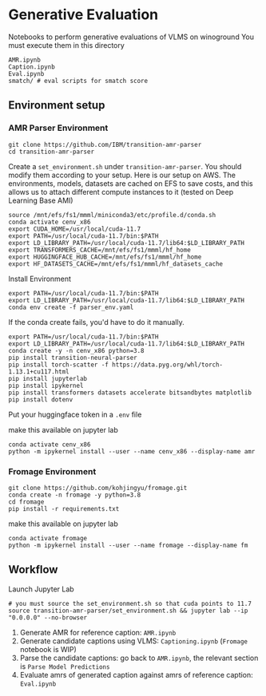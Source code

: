 # Generative Evaluation
Notebooks to perform generative evaluations of VLMS on winoground
You must execute them in this directory
```
AMR.ipynb
Caption.ipynb
Eval.ipynb
smatch/ # eval scripts for smatch score
```

## Environment setup
### AMR Parser Environment

```
git clone https://github.com/IBM/transition-amr-parser
cd transition-amr-parser
```
Create a `set_environment.sh` under `transition-amr-parser`.
You should modify them according to your setup. Here is our setup on AWS. 
The environments, models, datasets are cached on EFS to save costs, 
and this allows us to attach different compute instances to it (tested on Deep Learning Base AMI)
```
source /mnt/efs/fs1/mmml/miniconda3/etc/profile.d/conda.sh
conda activate cenv_x86
export CUDA_HOME=/usr/local/cuda-11.7
export PATH=/usr/local/cuda-11.7/bin:$PATH
export LD_LIBRARY_PATH=/usr/local/cuda-11.7/lib64:$LD_LIBRARY_PATH
export TRANSFORMERS_CACHE=/mnt/efs/fs1/mmml/hf_home
export HUGGINGFACE_HUB_CACHE=/mnt/efs/fs1/mmml/hf_home
export HF_DATASETS_CACHE=/mnt/efs/fs1/mmml/hf_datasets_cache
```
Install Environment
```
export PATH=/usr/local/cuda-11.7/bin:$PATH
export LD_LIBRARY_PATH=/usr/local/cuda-11.7/lib64:$LD_LIBRARY_PATH
conda env create -f parser_env.yaml
```
If the conda create fails, you'd have to do it manually.
```
export PATH=/usr/local/cuda-11.7/bin:$PATH
export LD_LIBRARY_PATH=/usr/local/cuda-11.7/lib64:$LD_LIBRARY_PATH
conda create -y -n cenv_x86 python=3.8
pip install transition-neural-parser
pip install torch-scatter -f https://data.pyg.org/whl/torch-1.13.1+cu117.html
pip install jupyterlab
pip install ipykernel
pip install transformers datasets accelerate bitsandbytes matplotlib
pip install dotenv
```
Put your huggingface token in a `.env` file

make this available on jupyter lab
```
conda activate cenv_x86
python -m ipykernel install --user --name cenv_x86 --display-name amr
```
### Fromage Environment
```
git clone https://github.com/kohjingyu/fromage.git
conda create -n fromage -y python=3.8
cd fromage
pip install -r requirements.txt
```
make this available on jupyter lab
```
conda activate fromage
python -m ipykernel install --user --name fromage --display-name fm
```

## Workflow
Launch Jupyter Lab
```
# you must source the set_environment.sh so that cuda points to 11.7
source transition-amr-parser/set_environment.sh && jupyter lab --ip "0.0.0.0" --no-browser
```
1. Generate AMR for reference caption: `AMR.ipynb`
2. Generate candidate captions using VLMS: `Captioning.ipynb` (`Fromage` notebook is WIP)
3. Parse the candidate captions: go back to `AMR.ipynb`, the relevant section is `Parse Model Predictions`
4. Evaluate amrs of generated caption against amrs of reference caption: `Eval.ipynb`




